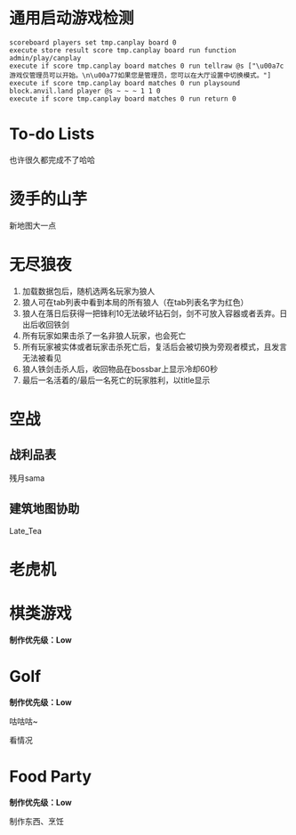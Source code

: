 # 通用启动游戏检测
```mcfunction
scoreboard players set tmp.canplay board 0
execute store result score tmp.canplay board run function admin/play/canplay
execute if score tmp.canplay board matches 0 run tellraw @s ["\u00a7c游戏仅管理员可以开始。\n\u00a77如果您是管理员，您可以在大厅设置中切换模式。"]
execute if score tmp.canplay board matches 0 run playsound block.anvil.land player @s ~ ~ ~ 1 1 0
execute if score tmp.canplay board matches 0 run return 0
```

# To-do Lists

也许很久都完成不了哈哈

# 烫手的山芋
新地图大一点

# 无尽狼夜

1. 加载数据包后，随机选两名玩家为狼人
2. 狼人可在tab列表中看到本局的所有狼人（在tab列表名字为红色）
3. 狼人在落日后获得一把锋利10无法破坏钻石剑，剑不可放入容器或者丢弃。日出后收回铁剑
4. 所有玩家如果击杀了一名非狼人玩家，也会死亡
5. 所有玩家被实体或者玩家击杀死亡后，复活后会被切换为旁观者模式，且发言无法被看见
6. 狼人铁剑击杀人后，收回物品在bossbar上显示冷却60秒
7. 最后一名活着的/最后一名死亡的玩家胜利，以title显示

# 空战

## 战利品表
残月sama

## 建筑地图协助
Late_Tea

# 老虎机

# 棋类游戏

**制作优先级：Low**

# Golf

**制作优先级：Low**

咕咕咕~

看情况

# Food Party

**制作优先级：Low**

制作东西、烹饪